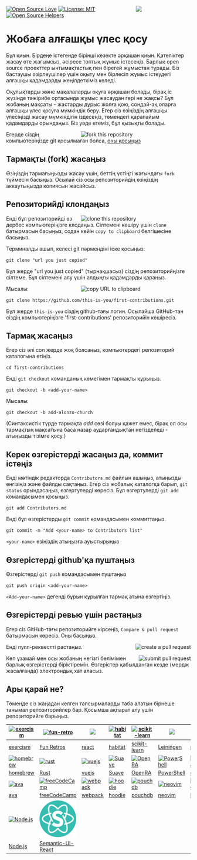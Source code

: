 [![Open Source Love](https://badges.frapsoft.com/os/v1/open-source.svg?v=103)](https://github.com/ellerbrock/open-source-badges/)
[<img align="right" width="150" src="https://firstcontributions.github.io/assets/Readme/join-slack-team.png">](https://join.slack.com/t/firstcontributors/shared_invite/zt-vchl8cde-S0KstI_jyCcGEEj7rSTQiA)
[![License: MIT](https://img.shields.io/badge/License-MIT-green.svg)](https://opensource.org/licenses/MIT)
[![Open Source Helpers](https://www.codetriage.com/roshanjossey/first-contributions/badges/users.svg)](https://www.codetriage.com/roshanjossey/first-contributions)

# Жобаға алғашқы үлес қосу

Бұл қиын. Бірдеңе істегенде бірінші кезекте әрқашан қиын. Қателіктер жасау өте жағымсыз, әсіресе топтық жұмыс істесеңіз. Барлық open source проекттер ынтымақтастық пен бірегей жұмыстан тұрады. Біз бастаушы әзірлеушілер үшін оқыту мен бірлесіп жұмыс істеудегі алғашқы қадамдарды жеңілдеткіміз келеді.

Оқулықтарды және мақалаларды оқуға әрқашан болады, бірақ іс жүзінде тәжірибе ортасында жұмыс жасаудан гөрі не жақсы? Бұл жобаның мақсаты - жастарды дұрыс жолға қою, сондай-ақ оларға алғашқы үлес қосуға мүмкіндік беру. Егер сіз өзіңіздің алғашқы үлесіңізді жасау мүмкіндігін іздесеңіз, төмендегі қарапайым қадамдарды орындаңыз. Біз уәде етеміз, бұл қызықты болады.

<img align="right" width="300" src="https://firstcontributions.github.io/assets/Readme/fork.png" alt="fork this repository" />


Егерде сіздің компьютеріңізде git қосылмаған болса, [ оны қосыңыз ]( https://help.github.com/articles/set-up-git/ )

## Тармақты (fork) жасаңыз

Өзіңіздің тармағыңызды жасау үшін, беттің үстіңгі жағындағы `fork` түймесін басыңыз. Осылай сіз осы репозиторийдің өзіңіздің аккаутыңызда копиясын жасайсыз.

## Репозиторийді клондаңыз

<img align="right" width="300" src="https://firstcontributions.github.io/assets/Readme/clone.png" alt="clone this repository" />

Енді бұл репозиторийді өз дербес компьютеріңізге клодаңыз. Сілтемені көшіру үшін `clone` батырмасын басыңыз, содан кейін `copy to clipboard` белгішесіне басыңыз.

Терминалды ашып, келесі git пәрмендіні іске қосыңыз:

```
git clone "url you just copied"
```
Бұл жерде "url you just copied" (тырнақшасыз) сіздің репозиторийңізге сілтеме. Бұл сілтемені алу үшін алдыңғы қадамдарды қараңыз.

<img align="right" width="300" src="https://firstcontributions.github.io/assets/Readme/copy-to-clipboard.png" alt="copy URL to clipboard" />

Мысалы:
```
git clone https://github.com/this-is-you/first-contributions.git
```
Бұл жерде `this-is-you` сіздің github-тағы логин. Осылайша GitHub-тан сіздің компьютеріңізге 'first-contributions' репозиторийін көшіресіз.

## Тармақ жасаңыз

Егер сіз әлі сол жерде жоқ болсаңыз, компьютердегі репозиторий каталогына өтіңіз.

```
cd first-contributions
```
Енді `git checkout` команданың көмегімен тармақты құрыңыз.

```
git checkout -b <add-your-name>
```

Мысалы:
```
git checkout -b add-alonzo-church
```
(Синтаксистік түрде тармақта *add* сөзі болуы қажет емес, бірақ ол осы тармақтың мақсатына баса назар аударғандықтан негізделеді - атыңызды тізімге қосу.)

## Керек өзгерістерді жасаңыз да, коммит істеңіз

Енді мәтіндік редакторда `Contributors.md` файлын ашыңыз, атыңызды енгізіңіз және файлды сақтаңыз. Егер сіз жобалық каталогқа барып, `git status` орындасаңыз, өзгертулерді көресіз. Бұл өзгертулерді `git add` командасымен қосыңыз.

```
git add Contributors.md
```

Енді бұл өзгерістерды `git commit` командасымен коммиттаңыз.

```
git commit -m "Add <your-name> to Contributors list"
```
`<your-name>` өзіңіздің атыңызға ауыстырыңыз

## Өзгерістерді github'қа пуштаңыз

Өзгерістерді `git push` командасымен пуштаңыз
```
git push origin <add-your-name>
```
`<Add-your-name>` дегенді бұрын құрылған тармақ атына өзгертіңіз.

## Өзгерістерді ревью үшін растаңыз

Егер сіз GitHub-тағы репозиторийге кірсеңіз, `Compare & pull request` батырмасын көресіз. Оны басыңыз.

<img style="float: right;" src="https://firstcontributions.github.io/assets/Readme/compare-and-pull.png" alt="create a pull request" />

Енді пулл-реквестті растаңыз.

<img style="float: right;" src="https://firstcontributions.github.io/assets/Readme/submit-pull-request.png" alt="submit pull request" />

Көп ұзамай мен осы жобаның негізгі бөлімімен барлық өзгерістерді біріктіремін. Өзгерістер қабылданған кезде (мердж жасалғанда) электрондық хат аласыз.

## Ары қарай не?

Төменде сіз жаңадан келген тапсырмаларды таба алатын бірнеше танымал репозиторийлер бар. Қосымша ақпарат алу үшін репозиторийге барыңыз.

| [![exercism](https://avatars2.githubusercontent.com/u/5624255?v=3&s=100)](https://github.com/exercism/exercism.io/issues?q=is%3Aopen+is%3Aissue+label%3A%22good+first+patch%22) | [![fun-retro](https://avatars3.githubusercontent.com/u/15913975?v=3&s=100)](https://github.com/funretro/distributed/issues?q=is%3Aopen+is%3Aissue+label%3Abeginner-friendly)                                                       | [<img width="100" src="https://cdn.worldvectorlogo.com/logos/react.svg">](https://github.com/facebook/react/issues?q=is%3Aopen+is%3Aissue+label%3A%22good+first+bug%22)                       | [![habitat](https://avatars1.githubusercontent.com/u/18171698?v=3&s=100)](https://github.com/habitat-sh/habitat/issues?q=is%3Aopen+is%3Aissue+label%3AEasy)         | [![scikit-learn](https://avatars0.githubusercontent.com/u/365630?v=3&s=100)](https://github.com/scikit-learn/scikit-learn/issues?q=is%3Aopen+is%3Aissue+label%3AEasy)      | [<img width="100" src="https://camo.githubusercontent.com/0f302c808c8457f6460913e33aed3478124612c2/687474703a2f2f6c65696e696e67656e2e6f72672f696d672f6c65696e696e67656e2e6a7067">](https://github.com/technomancy/leiningen/issues?q=is%3Aopen+is%3Aissue+label%3ANewbie) | [<img width="100" src="https://images.plot.ly/plotly-documentation/thumbnail/numpy-logo.jpg">](https://github.com/numpy/numpy/issues?q=is%3Aopen+is%3Aissue+label%3A%22Easy+Fix%22)          | [![elasticsearch](https://avatars2.githubusercontent.com/u/6764390?v=3&s=100)](https://github.com/elastic/elasticsearch/issues?q=is%3Aopen+is%3Aissue+label%3A%22low+hanging+fruit%22) |
| ------------------------------------------------------------------------------------------------------------------------------------------------------------------------------- | ---------------------------------------------------------------------------------------------------------------------------------------------------------------------------------------------------------------------------------- | --------------------------------------------------------------------------------------------------------------------------------------------------------------------------------------------- | ------------------------------------------------------------------------------------------------------------------------------------------------------------------- | -------------------------------------------------------------------------------------------------------------------------------------------------------------------------- | ------------------------------------------------------------------------------------------------------------------------------------------------------------------------------------------------------------------------------------------------------------------------- | -------------------------------------------------------------------------------------------------------------------------------------------------------------------------------------------- | -------------------------------------------------------------------------------------------------------------------------------------------------------------------------------------- |
| [exercism](https://github.com/exercism/exercism.io/issues?q=is%3Aopen+is%3Aissue+label%3A%22good+first+patch%22)                                                                | [Fun Retros](https://github.com/funretro/distributed/issues?q=is%3Aopen+is%3Aissue+label%3Abeginner-friendly)                                                                                                                      | [react](https://github.com/facebook/react/issues?q=is%3Aopen+is%3Aissue+label%3A%22good+first+bug%22)                                                                                         | [habitat](https://github.com/habitat-sh/habitat/issues?q=is%3Aopen+is%3Aissue+label%3AEasy)                                                                         | [scikit-learn](https://github.com/scikit-learn/scikit-learn/issues?q=is%3Aopen+is%3Aissue+label%3AEasy)                                                                    | [Leiningen](https://github.com/technomancy/leiningen/issues?q=is%3Aopen+is%3Aissue+label%3ANewbie)                                                                                                                                                                        | [numpy](https://github.com/numpy/numpy/issues?q=is%3Aopen+is%3Aissue+label%3A%22Easy+Fix%22)                                                                                                 | [elasticsearch](https://github.com/elastic/elasticsearch/issues?q=is%3Aopen+is%3Aissue+label%3A%22low+hanging+fruit%22)                                                                |
| [![homebrew](https://avatars2.githubusercontent.com/u/1503512?v=3&s=100)](https://github.com/Homebrew/brew/issues?q=is%3Aopen+is%3Aissue+label%3A%22help+wanted%22)             | [![rust](https://avatars1.githubusercontent.com/u/5430905?v=3&s=100)](https://github.com/rust-lang/rust/issues?q=is%3Aopen+is%3Aissue+label%3AE-easy)                                                                              | [![vuejs](https://avatars1.githubusercontent.com/u/6128107?v=3&s=100)](https://github.com/vuejs/vue/issues?q=is%3Aopen+is%3Aissue+label%3A%22contribution+welcome%22)                         | [![Suave](https://avatars2.githubusercontent.com/u/5822862?v=3&s=100)](https://github.com/SuaveIO/suave/issues?q=is%3Aopen+is%3Aissue+label%3Ahardness-easy)        | [![OpenRA](https://avatars3.githubusercontent.com/u/409046?v=3&s=100)](https://github.com/OpenRA/OpenRA/issues?q=is%3Aopen+is%3Aissue+label%3AEasy)                        | [![PowerShell](https://avatars0.githubusercontent.com/u/11524380?v=3&s=100)](https://github.com/powershell/powershell/issues?q=is%3Aopen+is%3Aissue+label%3AUp-for-Grabs)                                                                                                 | [![coala](https://avatars2.githubusercontent.com/u/10620750?v=3&s=100)](https://github.com/coala/coala/issues?q=is%3Aopen+is%3Aissue+label%3Adifficulty%2Flow+label%3Adifficulty%2Fnewcomer) | [![moment](https://avatars2.githubusercontent.com/u/4129662?v=3&s=100)](https://github.com/moment/moment/issues?q=is%3Aopen+is%3Aissue+label%3AUp-For-Grabs)                           |
| [homebrew](https://github.com/Homebrew/brew/issues?q=is%3Aopen+is%3Aissue+label%3A%22help+wanted%22)                                                                            | [Rust](https://github.com/rust-lang/rust/issues?q=is%3Aopen+is%3Aissue+label%3AE-easy)                                                                                                                                             | [vuejs](https://github.com/vuejs/vue/issues?q=is%3Aopen+is%3Aissue+label%3A%22contribution+welcome%22)                                                                                        | [Suave](https://github.com/SuaveIO/suave/issues?q=is%3Aopen+is%3Aissue+label%3Ahardness-easy)                                                                       | [OpenRA](https://github.com/OpenRA/OpenRA/issues?q=is%3Aopen+is%3Aissue+label%3AEasy)                                                                                      | [PowerShell](https://github.com/powershell/powershell/issues?q=is%3Aopen+is%3Aissue+label%3AUp-for-Grabs)                                                                                                                                                                 | [coala](https://github.com/coala/coala/issues?q=is%3Aopen+is%3Aissue+label%3Adifficulty%2Flow+label%3Adifficulty%2Fnewcomer)                                                                 | [moment](https://github.com/moment/moment/issues?q=is%3Aopen+is%3Aissue+label%3AUp-For-Grabs)                                                                                          |
| [![ava](https://avatars0.githubusercontent.com/u/8527916?v=3&s=100)](https://github.com/avajs/ava/issues?q=is%3Aopen+is%3Aissue+label%3A%22good+for+beginner%22)                | [![freeCodeCamp](https://avatars0.githubusercontent.com/u/9892522?v=3&s=100)](https://github.com/freeCodeCamp/freeCodeCamp/issues?q=is%3Aopen+is%3Aissue+label%3Afirst-timers-only)                                                | [![webpack](https://avatars3.githubusercontent.com/u/2105791?v=3&s=100)](https://github.com/webpack/webpack/issues?q=is%3Aopen+is%3Aissue+label%3A%22D1%3A+Easy+%28Contrib.+Difficulty%29%22) | [![hoodie](https://avatars1.githubusercontent.com/u/1888826?v=3&s=100)](https://github.com/hoodiehq/hoodie/issues?q=is%3Aopen+is%3Aissue+label%3Afirst-timers-only) | [![pouchdb](https://avatars3.githubusercontent.com/u/3406112?v=3&s=100)](https://github.com/pouchdb/pouchdb/issues?q=is%3Aopen+is%3Aissue+label%3A%22first+timers+only%22) | [![neovim](https://avatars0.githubusercontent.com/u/6471485?v=3&s=100)](https://github.com/neovim/neovim/issues?q=is%3Aopen+is%3Aissue+label%3Aentry-level)                                                                                                               | [![babel](https://avatars2.githubusercontent.com/u/9637642?v=3&s=100)](https://github.com/babel/babel/issues?q=is%3Aopen+is%3Aissue+label%3Abeginner-friendly)                               | [<img width="100" src="https://github.com/adobe/brackets/blob/gh-pages/images/brackets_128.png?raw=true">](https://github.com/adobe/brackets/labels/Starter%20bug)                     |
| [ava](https://github.com/avajs/ava/issues?q=is%3Aopen+is%3Aissue+label%3A%22good+for+beginner%22)                                                                               | [freeCodeCamp](https://github.com/freeCodeCamp/freeCodeCamp/issues?q=is%3Aopen+is%3Aissue+label%3Afirst-timers-only)                                                                                                               | [webpack](https://github.com/webpack/webpack/issues?q=is%3Aopen+is%3Aissue+label%3A%22D1%3A+Easy+%28Contrib.+Difficulty%29%22)                                                                | [hoodie](https://github.com/hoodiehq/hoodie/issues?q=is%3Aopen+is%3Aissue+label%3Afirst-timers-only)                                                                | [pouchdb](https://github.com/pouchdb/pouchdb/issues?q=is%3Aopen+is%3Aissue+label%3A%22first+timers+only%22)                                                                | [neovim](https://github.com/neovim/neovim/issues?q=is%3Aopen+is%3Aissue+label%3Aentry-level)                                                                                                                                                                              | [babel](https://github.com/babel/babel/issues?q=is%3Aopen+is%3Aissue+label%3Abeginner-friendly)                                                                                              | [brackets](https://github.com/adobe/brackets/labels/Starter%20bug)                                                                                                                     |
| [![Node.js](https://avatars1.githubusercontent.com/u/9950313?v=3&s=100)](https://github.com/nodejs/node/issues?q=is%3Aissue+is%3Aopen+label%3A%22good+first+contribution%22)    | [<img width="100" src="https://github.com/Semantic-Org/Semantic-UI-React/raw/master/docs/public/logo.png">](https://github.com/Semantic-Org/Semantic-UI-React/issues?q=is%3Aissue+is%3Aopen+label%3A%22good+first+contribution%22) |
| [Node.js](https://github.com/nodejs/node/issues?q=is%3Aissue+is%3Aopen+label%3A%22good+first+contribution%22)                                                                   | [Semantic-UI-React](https://github.com/Semantic-Org/Semantic-UI-React/issues?q=is%3Aissue+is%3Aopen+label%3A%22good+first+contribution%22)                                                                                         |

